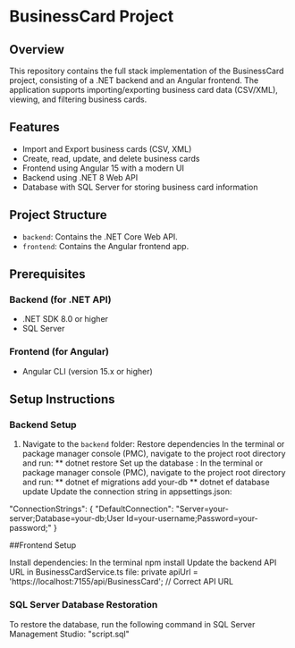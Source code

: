 # BusinessCard Project

## Overview
This repository contains the full stack implementation of the BusinessCard project, consisting of a .NET backend and an Angular frontend. The application supports importing/exporting business card data (CSV/XML), viewing, and filtering business cards.

## Features
- Import and Export business cards (CSV, XML)
- Create, read, update, and delete business cards
- Frontend using Angular 15 with a modern UI
- Backend using .NET 8 Web API
- Database with SQL Server for storing business card information

## Project Structure
- `backend`: Contains the .NET Core Web API.
- `frontend`: Contains the Angular frontend app.

## Prerequisites

### Backend (for .NET API)
- .NET SDK 8.0 or higher
- SQL Server

### Frontend (for Angular)
- Angular CLI (version 15.x or higher)

## Setup Instructions

### Backend Setup
1. Navigate to the `backend` folder:
Restore dependencies
In the terminal or package manager console (PMC), navigate to the project root directory and run:
** dotnet restore
Set up the database :
In the terminal or package manager console (PMC), navigate to the project root directory and run:
** dotnet ef migrations add your-db
** dotnet ef database update
Update the connection string in appsettings.json:

"ConnectionStrings": {
   "DefaultConnection": "Server=your-server;Database=your-db;User Id=your-username;Password=your-password;"
}

##Frontend Setup

Install dependencies:
In the terminal
npm install
Update the backend API URL in BusinessCardService.ts file:
  private apiUrl = 'https://localhost:7155/api/BusinessCard';  // Correct API URL

### SQL Server Database Restoration
To restore the database, run the following command in SQL Server Management Studio:
"script.sql"

